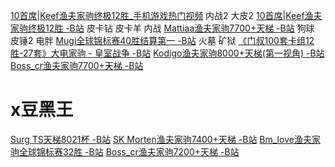 [10首席|Keef渔夫家驹终极12胜_手机游戏热门视频](https://www.bilibili.com/video/BV1d64y1e7xJ)
	内战2 大皮2
[10首席|Keef渔夫家驹终极12胜 -B站](https://www.bilibili.com/video/BV1d64y1e7xJ)
	皮卡钻 皮卡羊 内战
[Mattiaa渔夫家驹7700+天梯 -B站](https://www.bilibili.com/video/BV18q4y1S7Ci)
	狗球 皮锤2 电胖
[Mugi全球锦标赛40胜结算第一 -B站](https://www.bilibili.com/video/BV1KM4y1L7Ls)
	火墓 矿狱
[《门叔100套卡组12胜-27套》大电家驹 - 皇室战争 -B站](https://www.bilibili.com/video/BV1hb4y1r75K)
[Kodigo渔夫家驹8000+天梯(第一视角) -B站](https://www.bilibili.com/video/BV1564y167cg)
[Boss_cr渔夫家驹7700+天梯 -B站](https://www.bilibili.com/video/BV15w411R7aG)

# x豆黑王
[Surg TS天梯8021杯 -B站](https://www.bilibili.com/video/BV1364y1b7yU)
[SK Morten渔夫家驹7400+天梯 -B站](https://www.bilibili.com/video/BV1Ah411Y7uJ/)
[Bm_love渔夫家驹全球锦标赛32胜 -B站](https://www.bilibili.com/video/BV1Vb4y1k7mg)
[Boss_cr渔夫家驹7200+天梯 -B站](https://www.bilibili.com/video/BV1pU4y157Bd)
